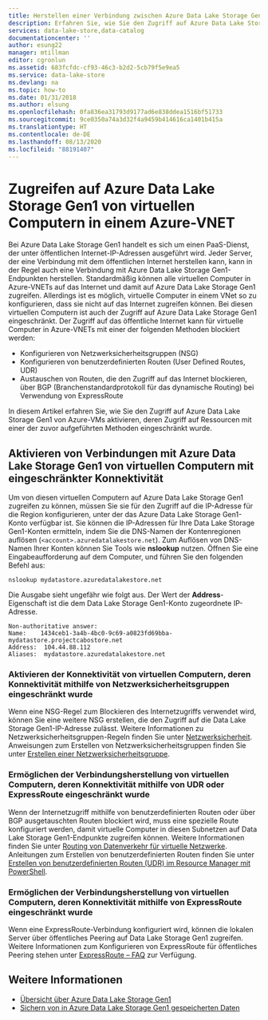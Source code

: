 ```yaml
---
title: Herstellen einer Verbindung zwischen Azure Data Lake Storage Gen1 und VNETs | Microsoft-Dokumentation
description: Erfahren Sie, wie Sie den Zugriff auf Azure Data Lake Storage Gen1 von virtuellen Azure-Computern aus aktivieren, die eingeschränkten Zugriff auf Ressourcen haben.
services: data-lake-store,data-catalog
documentationcenter: ''
author: esung22
manager: mtillman
editor: cgronlun
ms.assetid: 683fcfdc-cf93-46c3-b2d2-5cb79f5e9ea5
ms.service: data-lake-store
ms.devlang: na
ms.topic: how-to
ms.date: 01/31/2018
ms.author: elsung
ms.openlocfilehash: 0fa836ea31793d9177ad6e838ddea1516bf51733
ms.sourcegitcommit: 9ce0350a74a3d32f4a9459b414616ca1401b415a
ms.translationtype: HT
ms.contentlocale: de-DE
ms.lasthandoff: 08/13/2020
ms.locfileid: "88191407"
---
```

# <a name="access-azure-data-lake-storage-gen1-from-vms-within-an-azure-vnet"></a>Zugreifen auf Azure Data Lake Storage Gen1 von virtuellen Computern in einem Azure-VNET
Bei Azure Data Lake Storage Gen1 handelt es sich um einen PaaS-Dienst, der unter öffentlichen Internet-IP-Adressen ausgeführt wird. Jeder Server, der eine Verbindung mit dem öffentlichen Internet herstellen kann, kann in der Regel auch eine Verbindung mit Azure Data Lake Storage Gen1-Endpunkten herstellen. Standardmäßig können alle virtuellen Computer in Azure-VNETs auf das Internet und damit auf Azure Data Lake Storage Gen1 zugreifen. Allerdings ist es möglich, virtuelle Computer in einem VNet so zu konfigurieren, dass sie nicht auf das Internet zugreifen können. Bei diesen virtuellen Computern ist auch der Zugriff auf Azure Data Lake Storage Gen1 eingeschränkt. Der Zugriff auf das öffentliche Internet kann für virtuelle Computer in Azure-VNETs mit einer der folgenden Methoden blockiert werden:

* Konfigurieren von Netzwerksicherheitsgruppen (NSG)
* Konfigurieren von benutzerdefinierten Routen (User Defined Routes, UDR)
* Austauschen von Routen, die den Zugriff auf das Internet blockieren, über BGP (Branchenstandardprotokoll für das dynamische Routing) bei Verwendung von ExpressRoute

In diesem Artikel erfahren Sie, wie Sie den Zugriff auf Azure Data Lake Storage Gen1 von Azure-VMs aktivieren, deren Zugriff auf Ressourcen mit einer der zuvor aufgeführten Methoden eingeschränkt wurde.

## <a name="enabling-connectivity-to-azure-data-lake-storage-gen1-from-vms-with-restricted-connectivity"></a>Aktivieren von Verbindungen mit Azure Data Lake Storage Gen1 von virtuellen Computern mit eingeschränkter Konnektivität
Um von diesen virtuellen Computern auf Azure Data Lake Storage Gen1 zugreifen zu können, müssen Sie sie für den Zugriff auf die IP-Adresse für die Region konfigurieren, unter der das Azure Data Lake Storage Gen1-Konto verfügbar ist. Sie können die IP-Adressen für Ihre Data Lake Storage Gen1-Konten ermitteln, indem Sie die DNS-Namen der Kontenregionen auflösen (`<account>.azuredatalakestore.net`). Zum Auflösen von DNS-Namen Ihrer Konten können Sie Tools wie **nslookup** nutzen. Öffnen Sie eine Eingabeaufforderung auf dem Computer, und führen Sie den folgenden Befehl aus:

```console
nslookup mydatastore.azuredatalakestore.net
```

Die Ausgabe sieht ungefähr wie folgt aus. Der Wert der **Address**-Eigenschaft ist die dem Data Lake Storage Gen1-Konto zugeordnete IP-Adresse.

```output
Non-authoritative answer:
Name:    1434ceb1-3a4b-4bc0-9c69-a0823fd69bba-mydatastore.projectcabostore.net
Address:  104.44.88.112
Aliases:  mydatastore.azuredatalakestore.net
```


### <a name="enabling-connectivity-from-vms-restricted-by-using-nsg"></a>Aktivieren der Konnektivität von virtuellen Computern, deren Konnektivität mithilfe von Netzwerksicherheitsgruppen eingeschränkt wurde
Wenn eine NSG-Regel zum Blockieren des Internetzugriffs verwendet wird, können Sie eine weitere NSG erstellen, die den Zugriff auf die Data Lake Storage Gen1-IP-Adresse zulässt. Weitere Informationen zu Netzwerksicherheitsgruppen-Regeln finden Sie unter [Netzwerksicherheit](../virtual-network/security-overview.md). Anweisungen zum Erstellen von Netzwerksicherheitsgruppen finden Sie unter [Erstellen einer Netzwerksicherheitsgruppe](../virtual-network/tutorial-filter-network-traffic.md).

### <a name="enabling-connectivity-from-vms-restricted-by-using-udr-or-expressroute"></a>Ermöglichen der Verbindungsherstellung von virtuellen Computern, deren Konnektivität mithilfe von UDR oder ExpressRoute eingeschränkt wurde
Wenn der Internetzugriff mithilfe von benutzerdefinierten Routen oder über BGP ausgetauschten Routen blockiert wird, muss eine spezielle Route konfiguriert werden, damit virtuelle Computer in diesen Subnetzen auf Data Lake Storage Gen1-Endpunkte zugreifen können. Weitere Informationen finden Sie unter [Routing von Datenverkehr für virtuelle Netzwerke](../virtual-network/virtual-networks-udr-overview.md). Anleitungen zum Erstellen von benutzerdefinierten Routen finden Sie unter [Erstellen von benutzerdefinierten Routen (UDR) im Resource Manager mit PowerShell](../virtual-network/tutorial-create-route-table-powershell.md).

### <a name="enabling-connectivity-from-vms-restricted-by-using-expressroute"></a>Ermöglichen der Verbindungsherstellung von virtuellen Computern, deren Konnektivität mithilfe von ExpressRoute eingeschränkt wurde
Wenn eine ExpressRoute-Verbindung konfiguriert wird, können die lokalen Server über öffentliches Peering auf Data Lake Storage Gen1 zugreifen. Weitere Informationen zum Konfigurieren von ExpressRoute für öffentliches Peering stehen unter [ExpressRoute – FAQ](../expressroute/expressroute-faqs.md) zur Verfügung.

## <a name="see-also"></a>Weitere Informationen
* [Übersicht über Azure Data Lake Storage Gen1](data-lake-store-overview.md)
* [Sichern von in Azure Data Lake Storage Gen1 gespeicherten Daten](data-lake-store-security-overview.md)

